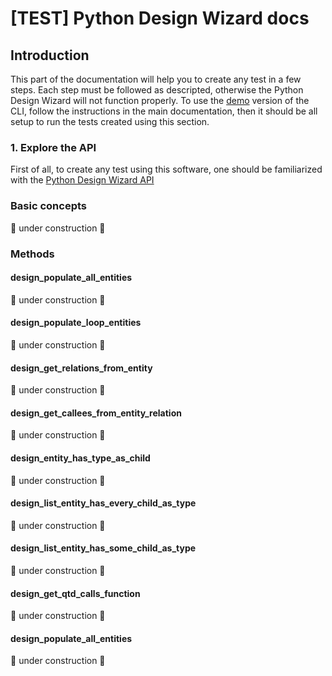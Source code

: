 # [TEST] Python Design Wizard docs

## Introduction

This part of the documentation will help you to create any test in a few steps. Each step must be followed as descripted, otherwise the Python Design Wizard will not function properly.
To use the [demo](https://github.com/Caio-Batista/python-dw#running-demo-interact) version of the CLI, follow the instructions in the main documentation, then it should be all setup to run the tests created using this section.

### 1. Explore the API

First of all, to create any test using this software, one should be familiarized with the [Python Design Wizard API](https://github.com/Caio-Batista/python-dw/tree/master/api#api-python-design-wizard-docs)

### Basic concepts

🚧 under construction 🚧

### Methods

#### design_populate_all_entities

🚧 under construction 🚧

#### design_populate_loop_entities

🚧 under construction 🚧

#### design_get_relations_from_entity

🚧 under construction 🚧

#### design_get_callees_from_entity_relation

🚧 under construction 🚧

#### design_entity_has_type_as_child

🚧 under construction 🚧

#### design_list_entity_has_every_child_as_type

🚧 under construction 🚧

#### design_list_entity_has_some_child_as_type

🚧 under construction 🚧

#### design_get_qtd_calls_function

🚧 under construction 🚧

#### design_populate_all_entities

🚧 under construction 🚧

